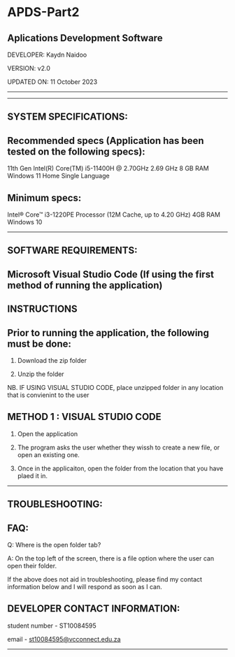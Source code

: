 # APDS-Part2

Aplications Development Software
-----------------------------------------------------
DEVELOPER: Kaydn Naidoo

VERSION: v2.0

UPDATED ON: 11 October 2023

-----------------------------------------------------

-----------------------------------------------------
SYSTEM SPECIFICATIONS:
-----------------------------------------------------
Recommended specs (Application has been tested on the following specs):
-----------------------------------------------------------------------

11th Gen Intel(R) Core(TM) i5-11400H @ 2.70GHz   2.69 GHz
8 GB RAM
Windows 11 Home Single Language

Minimum specs:
--------------

Intel® Core™ i3-1220PE Processor (12M Cache, up to 4.20 GHz)
4GB RAM
Windows 10

-----------------------------------------------------
SOFTWARE REQUIREMENTS:
-----------------------------------------------------
Microsoft Visual Studio Code (If using the first method of running the application)
-----------------------------------------------------
INSTRUCTIONS
-----------------------------------------------------
Prior to running the application, the following must be done:
-------------------------------------------------------------

1. Download the zip folder

2. Unzip the folder

NB. IF USING VISUAL STUDIO CODE, place unzipped folder in any location that is convienint to the user 


 
METHOD 1 : VISUAL STUDIO CODE
-------------------------------

1. Open the application

3. The program asks the user whether they wissh to create a new file, or open an existing one. 

2. Once in the applicaiton, open the folder from the location that you have plaed it in. 

-----------------------------------------------------
TROUBLESHOOTING:
-----------------------------------------------------

FAQ:
----

Q: Where is the open folder tab?

A: On the top left of the screen, there is a file option where the user can open their folder. 


If the above does not aid in troubleshooting, please find my contact information below and I
will respond as soon as I can.


DEVELOPER CONTACT INFORMATION:
--------------------------------------
student number - ST10084595

email - st10084595@vcconnect.edu.za

--------------------------------------



 
